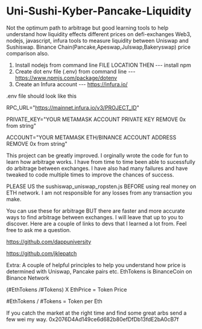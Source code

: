 # Uni-Sushi-Kyber-Pancake-Liquidity
Not the optimum path to arbitrage but good learning tools to help understand how liquidity effects different prices on defi-exchanges 
Web3, nodejs, javascript, infura tools to measure liquidity between Uniswap and Sushiswap. Binance Chain(Pancake,Apeswap,Julswap,Bakeryswap) price comparison also.
1) Install nodejs from command line FILE LOCATION THEN --- install npm
2) Create dot env file (.env) from command line --- https://www.npmjs.com/package/dotenv
3) Create an Infura account --- https://infura.io/

.env file should look like this 

RPC_URL="https://mainnet.infura.io/v3/PROJECT_ID" 

PRIVATE_KEY="YOUR METAMASK ACCOUNT PRIVATE KEY REMOVE 0x from string"

ACCOUNT="YOUR METAMASK ETH/BINANCE ACCOUNT ADDRESS REMOVE 0x from string"

This project can be greatly improved. I orginally wrote the code for fun to learn how arbitrage works. 
I have from time to time been able to sucessfully do arbitrage between exchanges. 
I have also had many failures and have tweaked to code multiple times to improve the chances of success.

PLEASE US the sushiswap_uniswap_ropsten.js BEFORE using real money on ETH network. 
I am not responsible for any losses from any transaction you make. 

You can use these for arbitrage BUT there are faster and more accurate ways to find arbitrage between exchanges. I will leave that up to you to discover.
Here are a couple of links to devs that I learned a lot from. Feel free to ask me a question. 

https://github.com/dappuniversity

https://github.com/jklepatch

Extra:
A couple of helpful principles to help you understand how price is determined with Uniswap, Pancake pairs etc.
EthTokens is BinanceCoin on Binance Network

(#EthTokens /#Tokens) X EthPrice = Token Price 

#EthTokens / #Tokens = Token per Eth

If you catch the market at the right time and find some great arbs send a few wei my way.
0x2076D4Ad149ce6d682b80efDfDb13fdE2bA0cB7f

